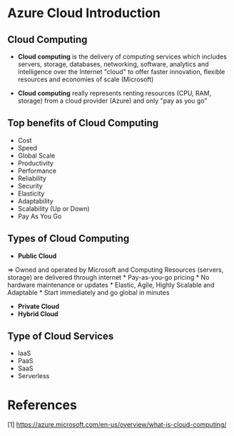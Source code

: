 # Azure Cloud Introduction


## Cloud Computing

* **Cloud computing** is the delivery of computing services which includes servers, storage, databases, networking, software, analytics and intelligence over the Internet "cloud" to offer faster innovation, flexible resources and economies of scale (Microsoft)

* **Cloud computing** really represents renting resources (CPU, RAM, storage) from a cloud provider (Azure) and only "pay as you go"

## Top benefits of Cloud Computing

* Cost
* Speed
* Global Scale
* Productivity
* Performance
* Reliability
* Security
* Elasticity
* Adaptability
* Scalability (Up or Down)
* Pay As You Go

## Types of Cloud Computing

* **Public Cloud**

=> Owned and operated by Microsoft and Computing Resources (servers, storage) are delivered through internet
    * Pay-as-you-go pricing
    * No hardware maintenance or updates
    * Elastic, Agile, Highly Scalable and Adaptable
    * Start immediately and go global in minutes
* **Private Cloud**
* **Hybrid Cloud**

## Type of Cloud Services 

* IaaS
* PaaS
* SaaS
* Serverless


# References

[1] https://azure.microsoft.com/en-us/overview/what-is-cloud-computing/
